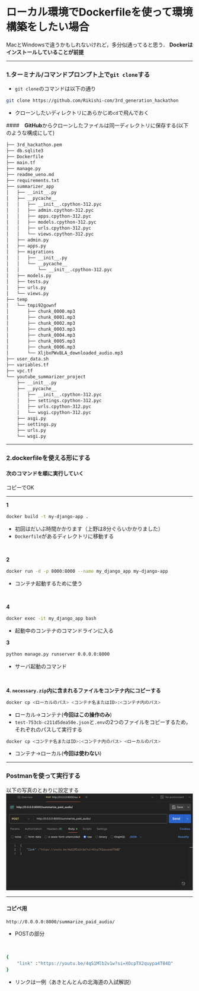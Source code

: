 # ローカル環境でDockerfileを使って環境構築をしたい場合
MacとWindowsで違うかもしれないけれど，多分似通ってると思う．
**Dockerはインストールしていることが前提**

---

### 1.ターミナル/コマンドプロンプト上で`git clone`する
- `git clone`のコマンドは以下の通り

```bash
git clone https://github.com/Rikishi-com/3rd_generation_hackathon
```
- クローンしたいディレクトリにあらかじめ`cd`で飛んでおく

####　**GitHub**からクローンしたファイルは同一ディレクトリに保存する(以下のような構成にして)
```tree
├── 3rd_hackathon.pem
├── db.sqlite3
├── Dockerfile
├── main.tf
├── manage.py
├── readme_ueno.md
├── requirements.txt
├── summarizer_app
│   ├── __init__.py
│   ├── __pycache__
│   │   ├── __init__.cpython-312.pyc
│   │   ├── admin.cpython-312.pyc
│   │   ├── apps.cpython-312.pyc
│   │   ├── models.cpython-312.pyc
│   │   ├── urls.cpython-312.pyc
│   │   └── views.cpython-312.pyc
│   ├── admin.py
│   ├── apps.py
│   ├── migrations
│   │   ├── __init__.py
│   │   └── __pycache__
│   │       └── __init__.cpython-312.pyc
│   ├── models.py
│   ├── tests.py
│   ├── urls.py
│   └── views.py
├── temp
│   └── tmpi92gownf
│       ├── chunk_0000.mp3
│       ├── chunk_0001.mp3
│       ├── chunk_0002.mp3
│       ├── chunk_0003.mp3
│       ├── chunk_0004.mp3
│       ├── chunk_0005.mp3
│       ├── chunk_0006.mp3
│       └── XljbxPWvBLA_downloaded_audio.mp3
├── user_data.sh
├── variables.tf
├── vpc.tf
└── youtube_summarizer_project
    ├── __init__.py
    ├── __pycache__
    │   ├── __init__.cpython-312.pyc
    │   ├── settings.cpython-312.pyc
    │   ├── urls.cpython-312.pyc
    │   └── wsgi.cpython-312.pyc
    ├── asgi.py
    ├── settings.py
    ├── urls.py
    └── wsgi.py

```

---

### 2.dockerfileを使える形にする

#### 次のコマンドを順に実行していく
コピーでOK

---

**1**
```bash
docker build -t my-django-app .
```
- 初回はだいぶ時間かかります（上野は8分ぐらいかかりました）
- `Dockerfile`があるディレクトリに移動する
<br>

**2**
```bash
docker run -d -p 8000:8000 --name my_django_app my-django-app
```
- コンテナ起動するために使う
<br>

**4**
```bash
docker exec -it my_django_app bash
```
- 起動中のコンテナのコマンドラインに入る

**3**
```bash
python manage.py runserver 0.0.0.0:8000
```
- サーバ起動のコマンド
<br>

**4. `necessary.zip`内に含まれるファイルをコンテナ内にコピーする**
```bash
docker cp <ローカルのパス> <コンテナ名またはID>:<コンテナ内のパス>
```
- ローカル→コンテナ(**今回はこの操作のみ**)
- `test-753cb-c211d5dea50e.json`と`.env`の2つのファイルをコピーするため，それぞれのパスして実行する


```bash
docker cp <コンテナ名またはID>:<コンテナ内のパス> <ローカルのパス>
```
- コンテナ→ローカル(**今回は使わない**)



---

### Postmanを使って実行する
以下の写真のとおりに設定する
<br>
![Postman設定](postman_setting.jpg)

---

#### コピペ用

```POST
http://0.0.0.0:8000/summarize_paid_audio/
```
- POSTの部分

<br>

```bash
{
    "link" :"https://youtu.be/4qS1Mlb2v1w?si=XOcpTX2quypa4T84Ω"
}
```
- リンクは一例（あきとんとんの北海道の入試解説）
